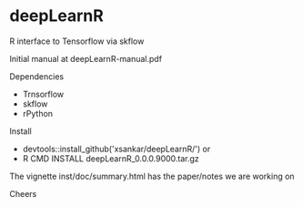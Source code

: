 # deepLearnR

R interface to Tensorflow via skflow

Initial manual at deepLearnR-manual.pdf

Dependencies

* Trnsorflow
* skflow
* rPython

Install 
* devtools::install_github('xsankar/deepLearnR/') or
* R CMD INSTALL deepLearnR_0.0.0.9000.tar.gz

The vignette inst/doc/summary.html has the paper/notes we are working on

Cheers
<k/>
